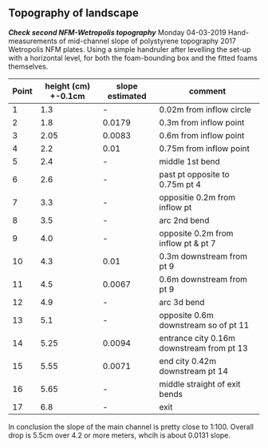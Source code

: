 ## Topography of landscape 

**_Check second NFM-Wetropolis topography_**
Monday 04-03-2019 Hand-measurements of mid-channel slope of polystyrene topography 2017 Wetropolis NFM plates. Using a simple handruler after levelling the set-up with a horizontal level, for both the foam-bounding box and the fitted foams themselves.

| Point | height (cm) +-0.1cm | slope estimated | comment |
|--------|-------|--------|--------|
| 1 | 1.3 |-| 0.02m from inflow circle | 
| 2 | 1.8 |0.0179 | 0.3m from inflow point | 
| 3 | 2.05| 0.0083  | 0.6m from inflow point | 
| 4 | 2.2 | 0.01 | 0.75m from inflow point | 
| 5 | 2.4 | - | middle 1st bend | 
| 6 | 2.6 | - | past pt opposite to 0.75m pt 4| 
| 7 | 3.3 |- | oppositie 0.2m from inflow pt | 
| 8 | 3.5 |- | arc 2nd bend | 
| 9 | 4.0 | - | opposite 0.2m from inflow pt & pt 7 | 
| 10| 4.3 |0.01 | 0.3m downstream from pt 9 | 
| 11| 4.5 | 0.0067 | 0.6m downstream from pt 9 | 
| 12| 4.9 |- | arc 3d bend | 
| 13| 5.1 |- | opposite 0.6m downstream so of pt 11 | 
| 14| 5.25 |0.0094 | entrance city 0.16m downstream from pt 13 |
| 15| 5.55 |0.0071 | end city 0.42m downstream pt 14 | 
| 16| 5.65 |- | middle straight of exit bends |
| 17| 6.8 | - | exit |

In conclusion the slope of the main channel is pretty close to 1:100. Overall drop is 5.5cm over 4.2 or more meters, whcih is about 0.0131 slope.

